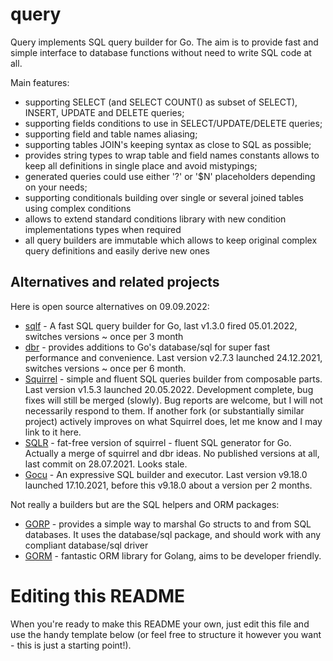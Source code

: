 # query

Query implements SQL query builder for Go.
The aim is to provide fast and simple interface to database functions without need to write SQL code at all.

Main features:

- supporting SELECT (and SELECT COUNT() as subset of SELECT), INSERT, UPDATE and DELETE queries;
- supporting fields conditions to use in SELECT/UPDATE/DELETE queries;
- supporting field and table names aliasing;
- supporting tables JOIN's keeping syntax as close to SQL as possible;
- provides string types to wrap table and field names constants allows to keep all definitions in single place and avoid mistypings;
- generated queries could use either '?' or '$N' placeholders depending on your needs;
- supporting conditionals building over single or several joined tables using complex conditions
- allows to extend standard conditions library with new condition implementations types when required
- all query builders are immutable which allows to keep original complex query definitions and easily derive new ones

## Alternatives and related projects

Here is open source alternatives on 09.09.2022:

- [sqlf](https://github.com/leporo/sqlf) - A fast SQL query builder for Go, last v1.3.0 fired 05.01.2022, switches  versions ~ once per 3 month
- [dbr](https://github.com/gocraft/dbr) -  provides additions to Go's database/sql for super fast performance and convenience. Last version v2.7.3 launched 24.12.2021, switches versions ~ once per 6 month. 
- [Squirrel](https://github.com/Masterminds/squirrel) - simple and fluent SQL queries builder from composable parts. Last version v1.5.3 launched 20.05.2022. Development complete, bug fixes will still be merged (slowly). Bug reports are welcome, but I will not necessarily respond to them. If another fork (or substantially similar project) actively improves on what Squirrel does, let me know and I may link to it here.
- [SQLR](https://github.com/elgris/sqrl) - fat-free version of squirrel - fluent SQL generator for Go. Actually a merge of squirrel and dbr ideas. No published versions at all, last commit on 28.07.2021. Looks stale.
- [Gocu](https://github.com/doug-martin/goqu) -  An expressive SQL builder and executor. Last version v9.18.0 launched 17.10.2021, before this v9.18.0 about a version per 2 months.

Not really a builders but are the SQL helpers and ORM packages:

- [GORP](https://github.com/go-gorp/gorp) - provides a simple way to marshal Go structs to and from SQL databases. It uses the database/sql package, and should work with any compliant database/sql driver
- [GORM](https://github.com/go-gorm/gorm) - fantastic ORM library for Golang, aims to be developer friendly.

# Editing this README

When you're ready to make this README your own, just edit this file and use the handy template below (or feel free to structure it however you want - this is just a starting point!).  
